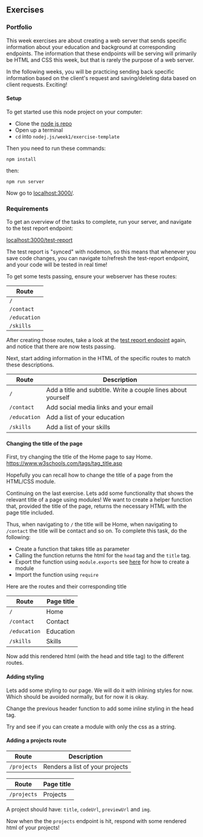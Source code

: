## Exercises

### Portfolio

This week exercises are about creating a web server that sends specific information about your education and background at corresponding endpoints. The information that these endpoints will be serving will primarily be HTML and CSS this week, but that is rarely the purpose of a web server.

In the following weeks, you will be practicing sending back specific information based on the client's request and saving/deleting data based on client requests. Exciting!

#### Setup

To get started use this node project on your computer: 
- Clone the [node js repo](https://github.com/HackYourFuture-CPH/node.js)
- Open up a terminal
- `cd` into `nodej.js/week1/exercise-template`

Then you need to run these commands: 

`npm install`

then:

`npm run server`

Now go to [localhost:3000/](http://localhost:3000/).

### Requirements

To get an overview of the tasks to complete, run your server, and navigate to the test report endpoint:

[localhost:3000/test-report](http://localhost:3000/test-report)

The test report is "synced" with nodemon, so this means that whenever you save code changes, you can navigate to/refresh the test-report endpoint, and your code will be tested in real time!

To get some tests passing, ensure your webserver has these routes:

| Route         
| -------------
| `/`
| `/contact`
| `/education`
| `/skills`

After creating those routes, take a look at the [test report endpoint](http://localhost:3000/test-report) again, and notice that there are now tests passing.

Next, start adding information in the HTML of the specific routes to match these descriptions.

| Route         | Description                                                    |
| ------------- | -------------------------------------------------------------- |
| `/`           | Add a title and subtitle. Write a couple lines about yourself  |
| `/contact`    | Add social media links and your email                          |
| `/education` | Add a list of your education                                  |
| `/skills`     | Add a list of your skills                                      |


#### Changing the title of the page

First, try changing the title of the Home page to say Home. https://www.w3schools.com/tags/tag_title.asp

Hopefully you can recall how to change the title of a page from the HTML/CSS module.

Continuing on the last exercise. Lets add some functionality that shows the relevant title of a page using modules! We want to create a helper function that, provided the title of the page, returns the necessary HTML with the page title included.

Thus, when navigating to `/` the title will be Home, when navigating to `/contact` the title will be contact and so on. To complete this task, do the following:

- Create a function that takes title as parameter
- Calling the function returns the html for the `head` tag and the `title` tag.
- Export the function using `module.exports` see [here](https://youtu.be/R-dl4-VnZYA?t=615) for how to create a module
- Import the function using `require`

Here are the routes and their corresponding title

| Route         | Page title |
| ------------- | ---------- |
| `/`           | Home       |
| `/contact`    | Contact    |
| `/education`  | Education  |
| `/skills`     | Skills     |

Now add this rendered html (with the head and title tag) to the different routes.

#### Adding styling

Lets add some styling to our page. We will do it with inlining styles for now. Which should be avoided normally, but for now it is okay.

Change the previous header function to add some inline styling in the head tag.

Try and see if you can create a module with only the css as a string.

#### Adding a projects route

| Route       | Description                     |
| ----------- | ------------------------------- |
| `/projects` | Renders a list of your projects |

| Route       | Page title |
| ----------- | ---------- |
| `/projects` | Projects   |

A project should have: `title`, `codeUrl`, `previewUrl` and `img`.

Now when the the `projects` endpoint is hit, respond with some rendered html of your projects!
